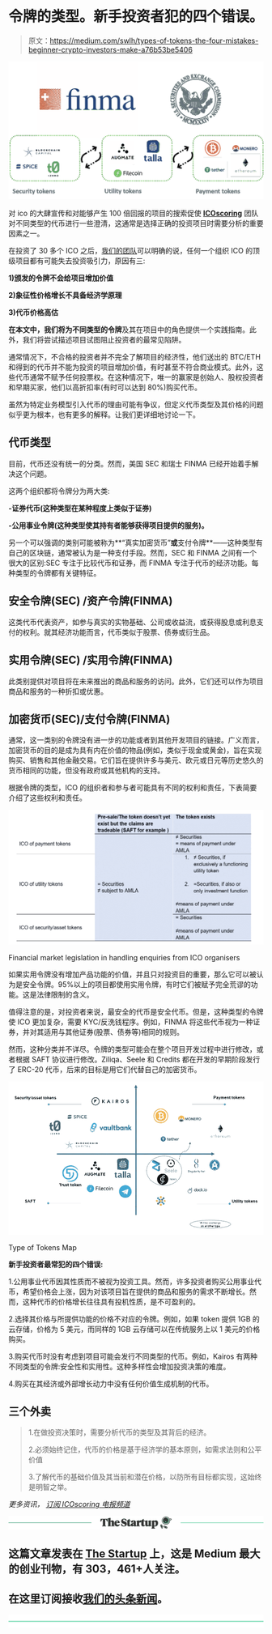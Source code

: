 # 令牌的类型。新手投资者犯的四个错误。

> 原文：<https://medium.com/swlh/types-of-tokens-the-four-mistakes-beginner-crypto-investors-make-a76b53be5406>

![](img/0cdb1caa264822a0604bd283e4f172bd.png)

对 ico 的大肆宣传和对能够产生 100 倍回报的项目的搜索促使 [**ICOscoring**](https://icoscoring.com/) 团队对不同类型的代币进行一些澄清，这通常是选择正确的投资项目时需要分析的重要因素之一。

在投资了 30 多个 ICO 之后，[我们的团队](https://icoscoring.com/article/ico-token-price/)可以明确的说，任何一个组织 ICO 的顶级项目都有可能失去投资吸引力，原因有三:

**1)颁发的令牌不会给项目增加价值**

**2)象征性价格增长不具备经济学原理**

**3)代币价格高估**

**在本文中，我们将为不同类型的令牌**及其在项目中的角色提供一个实践指南。此外，我们将尝试描述项目试图阻止投资者的最常见陷阱。

通常情况下，不合格的投资者并不完全了解项目的经济性，他们送出的 BTC/ETH 和得到的代币并不能为投资的项目增加价值，有时甚至不符合商业模式。此外，这些代币通常不赋予任何投票权。在这种情况下，唯一的赢家是创始人、股权投资者和早期买家，他们以高折扣率(有时可以达到 80%)购买代币。

虽然为特定业务模型引入代币的理由可能有争议，但定义代币类型及其价格的问题似乎更为根本，也有更多的解释。让我们更详细地讨论一下。

## **代币类型**

目前，代币还没有统一的分类。然而，美国 SEC 和瑞士 FINMA 已经开始着手解决这个问题。

这两个组织都将令牌分为两大类:

**-证券代币(这种类型在某种程度上类似于证券)**

**-公用事业令牌(这种类型使其持有者能够获得项目提供的服务)。**

另一个可以强调的类别可能被称为**“真实加密货币”**或**支付令牌**——这种类型有自己的区块链，通常被认为是一种支付手段。然而，SEC 和 FINMA 之间有一个很大的区别:SEC 专注于比较代币和证券，而 FINMA 专注于代币的经济功能。每种类型的令牌都有关键特征。

## **安全令牌(SEC) /资产令牌(FINMA)**

这类代币代表资产，如参与真实的实物基础、公司或收益流，或获得股息或利息支付的权利。就其经济功能而言，代币类似于股票、债券或衍生品。

## **实用令牌(SEC) /实用令牌(FINMA)**

此类别提供对项目将在未来推出的商品和服务的访问。此外，它们还可以作为项目商品和服务的一种折扣或优惠。

## **加密货币(SEC)/支付令牌(FINMA)**

通常，这一类别的令牌没有进一步的功能或者到其他开发项目的链接。广义而言，加密货币的目的是成为具有内在价值的物品(例如，类似于现金或黄金)，旨在实现购买、销售和其他金融交易。它们旨在提供许多与美元、欧元或日元等历史悠久的货币相同的功能，但没有政府或其他机构的支持。

根据令牌的类型，ICO 的组织者和参与者可能具有不同的权利和责任，下表简要介绍了这些权利和责任。

![](img/dfade003f61525978868d77bc31a766a.png)

Financial market legislation in handling enquiries from ICO organisers

如果实用令牌没有增加产品功能的价值，并且只对投资目的重要，那么它可以被认为是安全令牌。95%以上的项目都使用实用令牌，有时它们被赋予完全荒谬的功能。这是法律限制的含义。

值得注意的是，对投资者来说，最安全的代币是安全代币。但是，这种类型的令牌使 ICO 更加复杂，需要 KYC/反洗钱程序。例如，FINMA 将这些代币视为一种证券，并对其适用与其他证券(股票、债券等)相同的规则。

然而，这种分类并不详尽。令牌的类型可能会在整个项目开发过程中进行修改，或者根据 SAFT 协议进行修改。Ziliqa、Seele 和 Credits 都在开发的早期阶段发行了 ERC-20 代币，后来的目标是用它们代替自己的加密货币。

![](img/15fcbe11213ad5ddc39e12b5e39a261d.png)

Type of Tokens Map

**新手投资者最常犯的四个错误:**

1.公用事业代币因其性质而不被视为投资工具。然而，许多投资者购买公用事业代币，希望价格会上涨，因为对该项目旨在提供的商品和服务的需求不断增长。然而，这种代币的价格增长往往具有投机性质，是不可盈利的。

2.选择其价格与所提供功能的价格不对应的令牌。例如，如果 token 提供 1GB 的云存储，价格为 5 美元，而同样的 1GB 云存储可以在传统服务上以 1 美元的价格购买。

3.购买代币时没有考虑到项目可能会发行不同类型的代币。例如，Kairos 有两种不同类型的令牌:安全性和实用性。这种多样性会增加投资决策的难度。

4.购买在其经济或外部增长动力中没有任何价值生成机制的代币。

## **三个外卖**

> 1.在做投资决策时，需要分析代币的类型及其背后的经济。
> 
> 2.必须始终记住，代币的价格是基于经济学的基本原则，如需求法则和公平价值
> 
> 3.了解代币的基础价值及其当前和潜在价格，以防所有目标都实现，这始终是明智之举。

*更多资讯，* [*订阅 ICOscoring 电报频道*](https://t.me/ICOscoring)

[![](img/308a8d84fb9b2fab43d66c117fcc4bb4.png)](https://medium.com/swlh)

## 这篇文章发表在 [The Startup](https://medium.com/swlh) 上，这是 Medium 最大的创业刊物，有 303，461+人关注。

## 在这里订阅接收[我们的头条新闻](http://growthsupply.com/the-startup-newsletter/)。

[![](img/b0164736ea17a63403e660de5dedf91a.png)](https://medium.com/swlh)